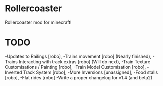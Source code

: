 Rollercoaster
=============

Rollercoaster mod for minecraft!

TODO
=============
-Updates to Railings [robo],
-Trains movement [robo] (Nearly finished),
-Trains Interacting with track extras [robo] (Will do next),
-Train Texture Customisations / Painting [robo],
-Train Model Customisation [robo],
-Inverted Track System [robo],
-More Inversions [unassigned],
-Food stalls [robo],
-Flat rides [robo]
-Write a proper changelog for v1.4 (and beta2)
